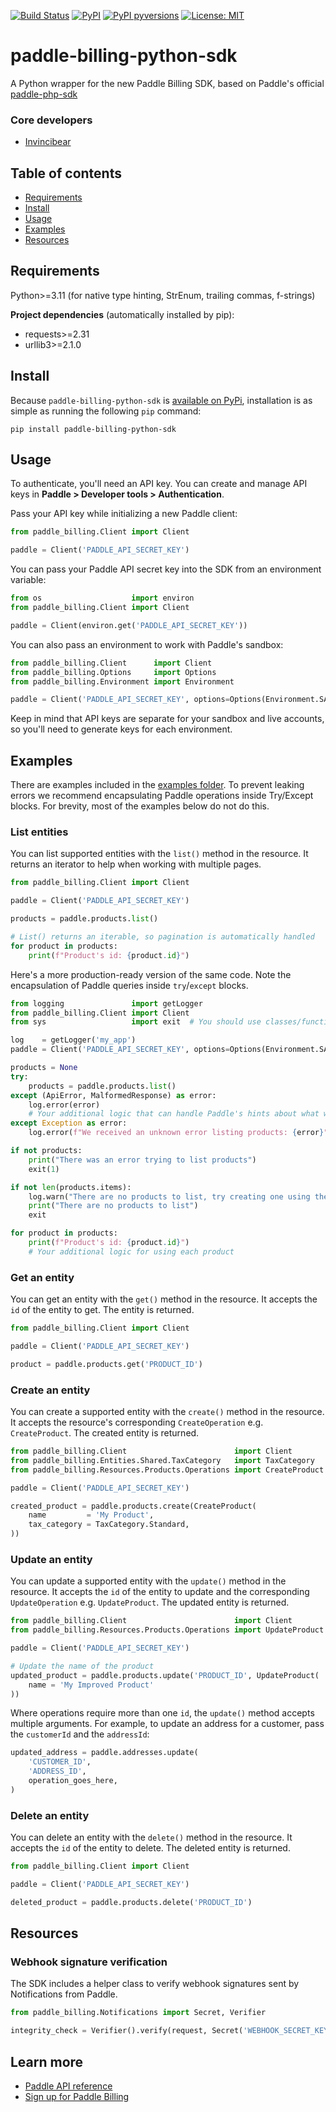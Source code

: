 [![Build Status](https://img.shields.io/github/actions/workflow/status/Invincibear/paddle-billing-python-sdk/publish_to_pypi.yml)](https://github.com/Invincibear/paddle-billing-python-sdk/actions/?query=branch%3Amain)
[![PyPI](https://img.shields.io/pypi/v/paddle-billing-python-sdk.svg)](https://pypi.python.org/pypi/paddle-billing-python-sdk)
[![PyPI pyversions](https://img.shields.io/pypi/pyversions/paddle-billing-python-sdk.svg)](https://pypi.python.org/pypi/paddle-billing-python-sdk/)
[![License: MIT](https://img.shields.io/badge/License-MIT-yellow.svg)](https://opensource.org/licenses/MIT)



# paddle-billing-python-sdk
A Python wrapper for the new Paddle Billing SDK, based on Paddle's official [paddle-php-sdk](https://github.com/PaddleHQ/paddle-php-sdk/)


### Core developers
- [Invincibear](https://github.com/Invincibear)



## Table of contents
- [Requirements](#Requirements)
- [Install](#Install)
- [Usage](#Usage)
- [Examples](#Examples)
- [Resources](#Resources)

## Requirements
Python>=3.11 (for native type hinting, StrEnum, trailing commas, f-strings)

**Project dependencies** (automatically installed by pip):
- requests>=2.31
- urllib3>=2.1.0


## Install
Because `paddle-billing-python-sdk` is [available on PyPi](https://pypi.org/project/paddle-billing-python-sdk/), installation is as simple as running the following `pip` command: 

`pip install paddle-billing-python-sdk`



## Usage
To authenticate, you'll need an API key. You can create and manage API keys in **Paddle > Developer tools > Authentication**.

Pass your API key while initializing a new Paddle client:
``` python
from paddle_billing.Client import Client

paddle = Client('PADDLE_API_SECRET_KEY')
```

You can pass your Paddle API secret key into the SDK from an environment variable:
``` python
from os                    import environ
from paddle_billing.Client import Client

paddle = Client(environ.get('PADDLE_API_SECRET_KEY'))
```

You can also pass an environment to work with Paddle's sandbox:
``` python
from paddle_billing.Client      import Client
from paddle_billing.Options     import Options
from paddle_billing.Environment import Environment

paddle = Client('PADDLE_API_SECRET_KEY', options=Options(Environment.SANDBOX))
```

Keep in mind that API keys are separate for your sandbox and live accounts, so you'll need to generate keys for each environment.



## Examples
There are examples included in the [examples folder](https://github.com/Invincibear/paddle-billing-python-sdk/tree/main/examples). To prevent leaking errors we recommend encapsulating Paddle operations inside Try/Except blocks. For brevity, most of the examples below do not do this.

### List entities
You can list supported entities with the `list()` method in the resource. It returns an iterator to help when working with multiple pages.
``` python
from paddle_billing.Client import Client

paddle = Client('PADDLE_API_SECRET_KEY')

products = paddle.products.list()

# List() returns an iterable, so pagination is automatically handled
for product in products:
    print(f"Product's id: {product.id}")
```

Here's a more production-ready version of the same code. Note the encapsulation of Paddle queries inside `try`/`except` blocks.
``` python
from logging               import getLogger
from paddle_billing.Client import Client
from sys                   import exit  # You should use classes/functions that return instead of exit

log    = getLogger('my_app')
paddle = Client('PADDLE_API_SECRET_KEY', options=Options(Environment.SANDBOX), logger=log)

products = None
try:
    products = paddle.products.list()
except (ApiError, MalformedResponse) as error:
    log.error(error)
    # Your additional logic that can handle Paddle's hints about what went wrong
except Exception as error:
    log.error(f"We received an unknown error listing products: {error}")

if not products:
    print("There was an error trying to list products")
    exit(1)

if not len(products.items):
    log.warn("There are no products to list, try creating one using the example below")
    print("There are no products to list")
    exit

for product in products:
    print(f"Product's id: {product.id}")
    # Your additional logic for using each product
```

### Get an entity
You can get an entity with the `get()` method in the resource. It accepts the `id` of the entity to get. The entity is returned.
``` python
from paddle_billing.Client import Client

paddle = Client('PADDLE_API_SECRET_KEY')

product = paddle.products.get('PRODUCT_ID')
```

### Create an entity
You can create a supported entity with the `create()` method in the resource. It accepts the resource's corresponding `CreateOperation` e.g. `CreateProduct`. The created entity is returned.

``` python
from paddle_billing.Client                        import Client
from paddle_billing.Entities.Shared.TaxCategory   import TaxCategory
from paddle_billing.Resources.Products.Operations import CreateProduct

paddle = Client('PADDLE_API_SECRET_KEY')

created_product = paddle.products.create(CreateProduct(
    name         = 'My Product',
    tax_category = TaxCategory.Standard,
))
```

### Update an entity
You can update a supported entity with the `update()` method in the resource. It accepts the `id` of the entity to update and the corresponding `UpdateOperation` e.g. `UpdateProduct`. The updated entity is returned.
``` python
from paddle_billing.Client                        import Client
from paddle_billing.Resources.Products.Operations import UpdateProduct

paddle = Client('PADDLE_API_SECRET_KEY')

# Update the name of the product
updated_product = paddle.products.update('PRODUCT_ID', UpdateProduct(
    name = 'My Improved Product'
))
```

Where operations require more than one `id`, the `update()` method accepts multiple arguments. For example, to update an address for a customer, pass the `customerId` and the `addressId`:
``` python
updated_address = paddle.addresses.update(
    'CUSTOMER_ID',
    'ADDRESS_ID',
    operation_goes_here,
)
```

### Delete an entity
You can delete an entity with the `delete()` method in the resource. It accepts the `id` of the entity to delete. The deleted entity is returned.
``` python
from paddle_billing.Client import Client

paddle = Client('PADDLE_API_SECRET_KEY')

deleted_product = paddle.products.delete('PRODUCT_ID')
```


## Resources

### Webhook signature verification
The SDK includes a helper class to verify webhook signatures sent by Notifications from Paddle.

``` python
from paddle_billing.Notifications import Secret, Verifier

integrity_check = Verifier().verify(request, Secret('WEBHOOK_SECRET_KEY')
```

## Learn more
- [Paddle API reference](https://developer.paddle.com/api-reference/overview?utm_source=dx&utm_medium=paddle-billing-python-sdk)
- [Sign up for Paddle Billing](https://login.paddle.com/signup?utm_source=dx&utm_medium=paddle-billing-python-sdk)
